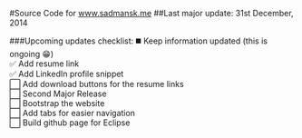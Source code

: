 #Source Code for www.sadmansk.me
##Last major update: 31st December, 2014

###Upcoming updates checklist:
   :black_medium_square: Keep information updated (this is ongoing :grin:)  
   :white_check_mark: Add resume link  
   :white_check_mark: Add LinkedIn profile snippet  
   :white_large_square: Add download buttons for the resume links  
   :white_large_square: Second Major Release  
   :white_large_square: Bootstrap the website  
   :white_large_square: Add tabs for easier navigation  
   :white_large_square: Build github page for Eclipse  
